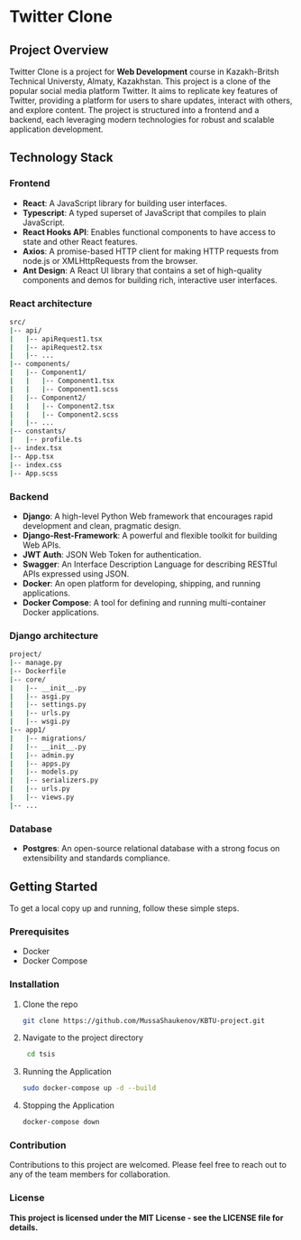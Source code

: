 # Twitter Clone

## Project Overview
Twitter Clone is a project for **Web Development** course in Kazakh-Britsh Technical Universty, Almaty, Kazakhstan. This project is a clone of the popular social media platform Twitter. It aims to replicate key features of Twitter, providing a platform for users to share updates, interact with others, and explore content. The project is structured into a frontend and a backend, each leveraging modern technologies for robust and scalable application development.

## Technology Stack

### Frontend
- **React**: A JavaScript library for building user interfaces.
- **Typescript**: A typed superset of JavaScript that compiles to plain JavaScript.
- **React Hooks API**: Enables functional components to have access to state and other React features.
- **Axios**: A promise-based HTTP client for making HTTP requests from node.js or XMLHttpRequests from the browser.
- **Ant Design**: A React UI library that contains a set of high-quality components and demos for building rich, interactive user interfaces.

### React architecture
```bash
src/
|-- api/
|   |-- apiRequest1.tsx
|   |-- apiRequest2.tsx
|   |-- ...
|-- components/
|   |-- Component1/
|   |   |-- Component1.tsx
|   |   |-- Component1.scss
|   |-- Component2/
|   |   |-- Component2.tsx
|   |   |-- Component2.scss
|   |-- ...
|-- constants/
|   |-- profile.ts
|-- index.tsx
|-- App.tsx
|-- index.css
|-- App.scss
```

### Backend
- **Django**: A high-level Python Web framework that encourages rapid development and clean, pragmatic design.
- **Django-Rest-Framework**: A powerful and flexible toolkit for building Web APIs.
- **JWT Auth**: JSON Web Token for authentication.
- **Swagger**: An Interface Description Language for describing RESTful APIs expressed using JSON.
- **Docker**: An open platform for developing, shipping, and running applications.
- **Docker Compose**: A tool for defining and running multi-container Docker applications.

### Django architecture
```bash
project/
|-- manage.py
|-- Dockerfile
|-- core/
|   |-- __init__.py
|   |-- asgi.py
|   |-- settings.py
|   |-- urls.py
|   |-- wsgi.py
|-- app1/
|   |-- migrations/
|   |-- __init__.py
|   |-- admin.py
|   |-- apps.py
|   |-- models.py
|   |-- serializers.py
|   |-- urls.py
|   |-- views.py
|-- ...
```

### Database
- **Postgres**: An open-source relational database with a strong focus on extensibility and standards compliance.

## Getting Started

To get a local copy up and running, follow these simple steps.

### Prerequisites
- Docker
- Docker Compose

### Installation
1. Clone the repo
   ```sh 
   git clone https://github.com/MussaShaukenov/KBTU-project.git
   ```
2. Navigate to the project directory
   ```sh
    cd tsis 
    ```
3. Running the Application
   ```sh
   sudo docker-compose up -d --build 
   ```
4. Stopping the Application
   ```sh 
   docker-compose down 
   ```

### Contribution
Contributions to this project are welcomed. Please feel free to reach out to any of the team members for collaboration.

### License
**This project is licensed under the MIT License - see the LICENSE file for details.**